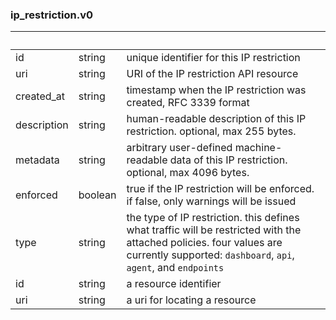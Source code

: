 
### ip_restriction.v0

| &nbsp; | &nbsp; | &nbsp; |
|---|---|---|
| id | string | unique identifier for this IP restriction |
| uri | string | URI of the IP restriction API resource |
| created_at | string | timestamp when the IP restriction was created, RFC 3339 format |
| description | string | human-readable description of this IP restriction. optional, max 255 bytes. |
| metadata | string | arbitrary user-defined machine-readable data of this IP restriction. optional, max 4096 bytes. |
| enforced | boolean | true if the IP restriction will be enforced. if false, only warnings will be issued |
| type | string | the type of IP restriction. this defines what traffic will be restricted with the attached policies. four values are currently supported: `dashboard`, `api`, `agent`, and `endpoints` |
| id | string | a resource identifier |
| uri | string | a uri for locating a resource |